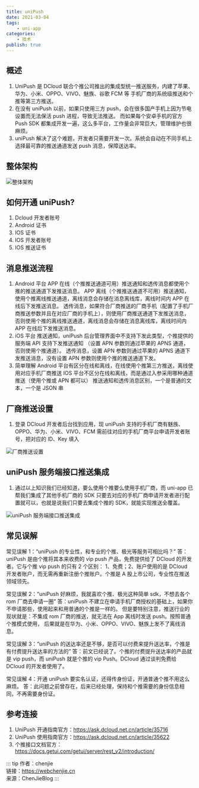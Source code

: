 ```yaml
---
title: uniPush
date: 2021-03-04
tags:
    - uni-app
categories:
    - 技术
publish: true
---
```


## 概述

1. UniPush 是 DCloud 联合个推公司推出的集成型统一推送服务，内建了苹果、华为、小米、OPPO、VIVO、魅族、谷歌 FCM 等
   手机厂商的系统级推送和个推等第三方推送。
2. 在没有 uniPush 以前，如果只使用三方 push，会在很多国产手机上因为节电设置而无法保活 push 进程，导致无法推送。
   而如果每个安卓手机的官方 Push SDK 都集成开发一遍，这么多平台，工作量会非常巨大，管理维护也很麻烦。
3. uniPush 解决了这个难题，开发者只需要开发一次。系统会自动在不同手机上选择最可靠的推送通道发送 push 消息，保障送达率。

## 整体架构

![整体架构](/image/blogs/技术/20210304/blogs-技术-20210304-1.png)

## 如何开通 uniPush?

1. Dcloud 开发者账号
2. Android 证书
3. IOS 证书
4. IOS 开发者账号
5. IOS 推送证书

## 消息推送流程

1. Android 平台
   APP 在线（个推推送通道可用）推送通知和透传消息都使用个推的推送通道下发推送消息。
   APP 离线（个推推送通道不可用）推送通知，使用个推离线推送通道，离线消息会存储在消息离线库，离线时间内 APP 在线后下发推送消息。
   透传消息，如果符合厂商推送的厂商手机（配置了手机厂商推送参数并且在对应厂商的手机上），则使用厂商推送通道下发推送消息，
   否则使用个推的离线推送通道，离线消息会存储在消息离线库，离线时间内 APP 在线后下发推送消息。
2. iOS 平台
   推送通知，uniPush 后台管理界面中不支持下发此类型，个推提供的服务端 API 支持下发推送通知
   （设置 APN 参数则通过苹果的 APNS 通道，否则使用个推通道）。
   透传消息，设置 APN 参数则通过苹果的 APNS 通道下发推送消息，没有设置 APN 参数则使用个推的推送通道下发。
3. 简单理解
   Android 平台有区分在线和离线，在线使用个推第三方推送，离线使用对应手机厂商推送
   IOS 平台不区分在线和离线，而是通过入参采用哪种通道推送（使用个推或 APN 都可以）
   推送通知和透传消息区别，一个是普通的文本，一个是 JSON 串

## 厂商推送设置

1. 登录 DCloud 开发者后台找到应用，现 uniPush 支持的手机厂商有魅族、OPPO、华为、小米、VIVO、FCM
   需前往对应的手机厂商平台申请开发者账号，把对应的 ID、Key 填入

![厂商推送设置](/image/blogs/技术/20210304/blogs-技术-20210304-2.png)

## uniPush 服务端接口推送集成

1. 通过以上知识我们已经知道，要么使用个推要么使用手机厂商，而 uni-app 已帮我们集成了其他手机厂商的 SDK
   只要去对应的手机厂商申请开发者进行配置就可以，也就是说我们只要去集成个推的 SDK，就能实现推送全覆盖。

![uniPush 服务端接口推送集成](/image/blogs/技术/20210304/blogs-技术-20210304-3.png)

## 常见误解

常见误解 1：“uniPush 的专业性，和专业的个推、极光等服务可相比吗？”
答：uniPush 是由个推将其本来收费的 vip push 产品，免费提供给了 DCloud 的开发者。它与个推 vip push 的只有 2 个区别：
1、免费；2、账户使用的是 DCloud 开发者账户，而无需再重新注册个推账户。个推是 A 股上市公司，专业性在推送领域领先。

常见误解 2：“uniPush 好麻烦，我就喜欢个推、极光这种简单 sdk，不想去各个 rom 厂商去申请一圈”
答：uniPush 不建立在申请手机厂商授权的基础上，如果你不申请那些，使用起来和用普通的个推是一样的。
但是要特别注意，推送行业的现状就是：不集成 rom 厂商的推送，就无法在 App 离线时发送 push。按照普通个推模式使用，
后果就是在华为、小米、OPPO、VIVO、魅族上发不了离线消息。

常见误解 3：“uniPush 的送达率还是不够，是否可以付费来提升送达率，个推是有付费提升送达率的方法的”
答：前文已经说了。个推的付费提升送达率的产品就是 vip push，而 uniPush 就是个推的 vip Push。DCloud 通过谈判免费给 DCloud 的开发者使用了。

常见误解 4：开通 uniPush 要实名认证，还得传身份证，开通普通个推不用这么麻烦。
答：此问题之前曾存在，后来已经处理，保持和个推需要的身份信息相同，不再需要身份证。

## 参考连接

1. UniPush 开通指南官方：https://ask.dcloud.net.cn/article/35716
2. UniPush 使用指南官方：https://ask.dcloud.net.cn/article/35622
3. 个推接口文档官方：https://docs.getui.com/getui/server/rest_v2/introduction/

::: tip
作者：chenjie <br>
链接：https://webchenjie.cn <br>
来源：ChenJieBlog
:::
